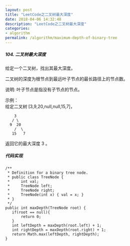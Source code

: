 ```yaml
---
layout: post
title: "LeetCode之二叉树最大深度"
date: 2018-04-06 14:32:48
description: "LeetCode之二叉树最大深度"
categories:
- algorithm
permalink: /algorithm/maximum-depth-of-binary-tree
---
```


##### 104. 二叉树最大深度

给定一个二叉树，找出其最大深度。

二叉树的深度为根节点到最远叶子节点的最长路径上的节点数。  

说明: 叶子节点是指没有子节点的节点。  

示例：  
给定二叉树 [3,9,20,null,null,15,7]，  

```vim
    3
   / \
  9  20
    /  \
   15   7
```   
返回它的最大深度 3 。


##### 代码实现

```vim
/**
 * Definition for a binary tree node.
 * public class TreeNode {
 *     int val;
 *     TreeNode left;
 *     TreeNode right;
 *     TreeNode(int x) { val = x; }
 * }
 */
public int maxDepth(TreeNode root) {
   if(root == null){
       return 0;
   }
   int leftDepth = maxDepth(root.left) + 1;
   int rightDepth = maxDepth(root.right) + 1;
   return Math.max(leftDepth, rightDepth);
}
```

